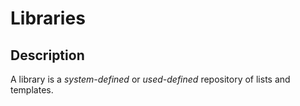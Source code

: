 # Libraries

## Description

A library is a _system-defined_ or _used-defined_ repository of lists and templates.